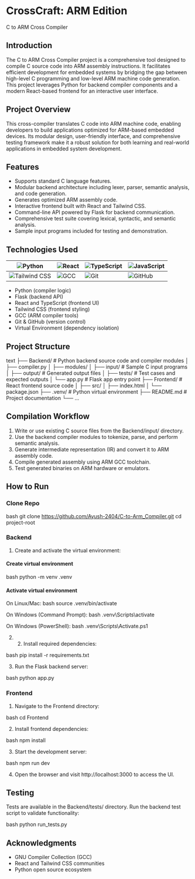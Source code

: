 # CrossCraft: ARM Edition
C to ARM Cross Compiler

## Introduction
The C to ARM Cross Compiler project is a comprehensive tool designed to compile C source code into ARM assembly instructions. It facilitates efficient development for embedded systems by bridging the gap between high-level C programming and low-level ARM machine code generation. This project leverages Python for backend compiler components and a modern React-based frontend for an interactive user interface.

## Project Overview
This cross-compiler translates C code into ARM machine code, enabling developers to build applications optimized for ARM-based embedded devices. Its modular design, user-friendly interface, and comprehensive testing framework make it a robust solution for both learning and real-world applications in embedded system development.

## Features
- Supports standard C language features.
- Modular backend architecture including lexer, parser, semantic analysis, and code generation.
- Generates optimized ARM assembly code.
- Interactive frontend built with React and Tailwind CSS.
- Command-line API powered by Flask for backend communication.
- Comprehensive test suite covering lexical, syntactic, and semantic analysis.
- Sample input programs included for testing and demonstration.

## Technologies Used

| ![Python](https://img.shields.io/badge/Python-3776AB?style=for-the-badge&logo=python&logoColor=white) | ![React](https://img.shields.io/badge/React-20232A?style=for-the-badge&logo=react&logoColor=61DAFB) | ![TypeScript](https://img.shields.io/badge/TypeScript-3178C6?style=for-the-badge&logo=typescript&logoColor=white) | ![JavaScript](https://img.shields.io/badge/JavaScript-F7DF1E?style=for-the-badge&logo=javascript&logoColor=black) |
|---|---|---|---|
| ![Tailwind CSS](https://img.shields.io/badge/Tailwind_CSS-06B6D4?style=for-the-badge&logo=tailwind-css&logoColor=white) | ![GCC](https://img.shields.io/badge/GCC-D31D00?style=for-the-badge&logo=gnu&logoColor=white) | ![Git](https://img.shields.io/badge/Git-F05032?style=for-the-badge&logo=git&logoColor=white) | ![GitHub](https://img.shields.io/badge/GitHub-181717?style=for-the-badge&logo=github&logoColor=white) |

- Python (compiler logic)
- Flask (backend API)
- React and TypeScript (frontend UI)
- Tailwind CSS (frontend styling)
- GCC (ARM compiler tools)
- Git & GitHub (version control)
- Virtual Environment (dependency isolation)

## Project Structure
text
├── Backend/ # Python backend source code and compiler modules 
│ ├── compiler.py 
│ ├── modules/ 
│ ├── input/ # Sample C input programs 
│ ├── output/ # Generated output files 
│ ├── tests/ # Test cases and expected outputs 
│ └── app.py # Flask app entry point 
├── Frontend/ # React frontend source code 
│ ├── src/ 
│ ├── index.html 
│ └── package.json 
├── .venv/ # Python virtual environment 
├── README.md # Project documentation 
└── ...


## Compilation Workflow
1. Write or use existing C source files from the Backend/input/ directory.
2. Use the backend compiler modules to tokenize, parse, and perform semantic analysis.
3. Generate intermediate representation (IR) and convert it to ARM assembly code.
4. Compile generated assembly using ARM GCC toolchain.
5. Test generated binaries on ARM hardware or emulators.

## How to Run

### Clone Repo 
bash
  git clone <https://github.com/Ayush-2404/C-to-Arm_Compiler.git>
  cd project-root


### Backend
1. Create and activate the virtual environment:
#### Create virtual environment
bash
python -m venv .venv


#### Activate virtual environment
On Linux/Mac:
bash
source .venv/bin/activate


On Windows (Command Prompt):
bash
.venv\Scripts\activate


On Windows (PowerShell):
bash
.venv\Scripts\Activate.ps1


2. 2. Install required dependencies:

bash
  pip install -r requirements.txt


3. Run the Flask backend server:

bash
  python app.py


### Frontend
1. Navigate to the Frontend directory: 

bash
  cd Frontend


2. Install frontend dependencies:

bash
  npm install


3. Start the development server:

bash
  npm run dev


4. Open the browser and visit http://localhost:3000 to access the UI.

## Testing
Tests are available in the Backend/tests/ directory. Run the backend test script to validate functionality:

bash
  python run_tests.py


## Acknowledgments
- GNU Compiler Collection (GCC)
- React and Tailwind CSS communities
- Python open source ecosystem
